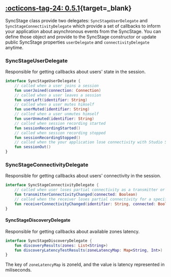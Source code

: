## [:octicons-tag-24: 0.5.1][0.5.1]{target=_blank}
[0.5.1]: https://github.com/opensesamemedia/syncstage-test-app-android/releases/tag/0.5.1

SyncStage class provide two delegates: `SyncStageUserDelegate` and `SyncStageConnectivityDelegate` which provide a set of callbacks to inform your application about asynchronous events from the SyncStage. You can define those object and provide to the SyncStage constructor or update public SyncStage properties `userDelegate` and `connectivityDelegate` anytime.

### SyncStageUserDelegate
Responsible for getting callbacks about users' state in the session.

```kotlin
interface SyncStageUserDelegate {
    // called when a user joins a session
    fun userJoined(connection: Connection)
    // called when a user leaves a session
    fun userLeft(identifier: String)
    // called when a user mutes himself
    fun userMuted(identifier: String)
    // called when a user unmutes himself
    fun userUnmuted(identifier: String)
    // called when session recording started
    fun sessionRecordingStarted()
    // called when session recording stopped
    fun sessionRecordingStopped()
    // called when the your application lose connectivity with Studio Server, after a while user will be dismissed from the session
    fun sessionOut()
}
```

### SyncStageConnectivityDelegate
Responsible for getting callbacks about users' connectivity in the session.

```kotlin
interface SyncStageConnectivityDelegate {
    // called when user loses partial connectivity as a transmitter or when get recover.
    fun transmitterConnectivityChanged(connected: Boolean)
    // called when the receiver loses partial connectivity for a specific user or when it recovers
    fun receiverConnectivityChanged(identifier: String, connected: Boolean)
}
```

#### SyncStageDiscoveryDelegate
Responsible for getting callbacks about available zones latency.

```kotlin
interface SyncStageDiscoveryDelegate {
    fun discoveryResults(zones: List<String>)
    fun discoveryLatencyTestResults(zoneLatencyMap: Map<String, Int>)
}
```

The key of `zoneLatencyMap` is zoneId, and the value is latency represented in miliseconds.
